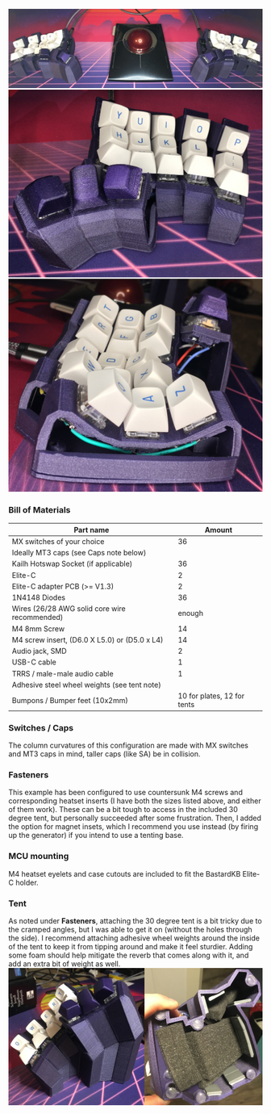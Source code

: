 ![Splaytyl - Both Halves](images/splaytyl_both.jpeg)
![Splaytyl - Front](images/splaytyl_front.jpeg)
![Splaytyl - Side](images/splaytyl_side.jpeg)

### Bill of Materials
| Part name                                     | Amount |
| ---------------------------------------  | ------|
| MX switches of your choice                    | 36     |
| Ideally MT3 caps (see Caps note below)        |        |
| Kailh Hotswap Socket (if applicable)          | 36     |
| Elite-C                                       | 2      |
| Elite-C adapter PCB (>= V1.3)                 | 2      |
| 1N4148 Diodes                                 | 36     |
| Wires (26/28 AWG solid core wire recommended) | enough |
| M4 8mm Screw                                  | 14     |
| M4 screw insert, (D6.0 X L5.0) or (D5.0 x L4) | 14     |
| Audio jack, SMD                               | 2      |
| USB-C cable                                   | 1      |
| TRRS / male-male audio cable                  | 1      |
| Adhesive steel wheel weights (see tent note)  |        |
| Bumpons / Bumper feet (10x2mm)                | 10 for plates, 12 for tents |

### Switches / Caps
The column curvatures of this configuration are made with MX switches and MT3
caps in mind, taller caps (like SA) be in collision.

### Fasteners
This example has been configured to use countersunk M4 screws and corresponding
heatset inserts (I have both the sizes listed above, and either of them work).
These can be a bit tough to access in the included 30 degree tent, but
personally succeeded after some frustration. Then, I added the option for magnet
insets, which I recommend you use instead (by firing up the generator) if you
intend to use a tenting base.

### MCU mounting
M4 heatset eyelets and case cutouts are included to fit the BastardKB Elite-C
holder.

### Tent
As noted under **Fasteners**, attaching the 30 degree tent is a bit tricky due
to the cramped angles, but I was able to get it on (without the holes through
the side). I recommend attaching adhesive wheel weights around the inside of the
tent to keep it from tipping around and make it feel sturdier. Adding some foam
should help mitigate the reverb that comes along with it, and add an extra bit
of weight as well.
![Splaytyl - 30deg Tent](images/splaytyl_tent.jpg)
